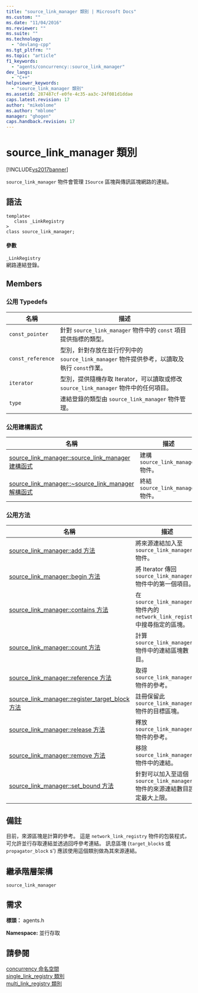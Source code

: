 ```yaml
---
title: "source_link_manager 類別 | Microsoft Docs"
ms.custom: ""
ms.date: "11/04/2016"
ms.reviewer: ""
ms.suite: ""
ms.technology: 
  - "devlang-cpp"
ms.tgt_pltfrm: ""
ms.topic: "article"
f1_keywords: 
  - "agents/concurrency::source_link_manager"
dev_langs: 
  - "C++"
helpviewer_keywords: 
  - "source_link_manager 類別"
ms.assetid: 287487cf-e0fe-4c35-aa3c-24f081d1ddae
caps.latest.revision: 17
author: "mikeblome"
ms.author: "mblome"
manager: "ghogen"
caps.handback.revision: 17
---
```

# source_link_manager 類別
[!INCLUDE[vs2017banner](../../../assembler/inline/includes/vs2017banner.md)]

`source_link_manager` 物件會管理 `ISource` 區塊與傳訊區塊網路的連結。  
  
## 語法  
  
```  
template<  
   class _LinkRegistry  
>  
class source_link_manager;  
```  
  
#### 參數  
 `_LinkRegistry`  
 網路連結登錄。  
  
## Members  
  
### 公用 Typedefs  
  
|名稱|描述|  
|--------|--------|  
|`const_pointer`|針對 `source_link_manager` 物件中的 `const` 項目提供指標的類型。|  
|`const_reference`|型別，針對存放在並行佇列中的 `source_link_manager` 物件提供參考，以讀取及執行 `const`作業。|  
|`iterator`|型別，提供隨機存取 Iterator，可以讀取或修改 `source_link_manager` 物件中的任何項目。|  
|`type`|連結登錄的類型由 `source_link_manager` 物件管理。|  
  
### 公用建構函式  
  
|名稱|描述|  
|--------|--------|  
|[source\_link\_manager::source\_link\_manager 建構函式](../Topic/source_link_manager::source_link_manager%20Constructor.md)|建構 `source_link_manager` 物件。|  
|[source\_link\_manager::~source\_link\_manager 解構函式](../Topic/source_link_manager::~source_link_manager%20Destructor.md)|終結 `source_link_manager` 物件。|  
  
### 公用方法  
  
|名稱|描述|  
|--------|--------|  
|[source\_link\_manager::add 方法](../Topic/source_link_manager::add%20Method.md)|將來源連結加入至 `source_link_manager` 物件。|  
|[source\_link\_manager::begin 方法](../Topic/source_link_manager::begin%20Method.md)|將 Iterator 傳回 `source_link_manager` 物件中的第一個項目。|  
|[source\_link\_manager::contains 方法](../Topic/source_link_manager::contains%20Method.md)|在 `source_link_manager` 物件內的 `network_link_registry` 中搜尋指定的區塊。|  
|[source\_link\_manager::count 方法](../Topic/source_link_manager::count%20Method.md)|計算 `source_link_manager` 物件中的連結區塊數目。|  
|[source\_link\_manager::reference 方法](../Topic/source_link_manager::reference%20Method.md)|取得 `source_link_manager` 物件的參考。|  
|[source\_link\_manager::register\_target\_block 方法](../Topic/source_link_manager::register_target_block%20Method.md)|註冊保留此 `source_link_manager` 物件的目標區塊。|  
|[source\_link\_manager::release 方法](../Topic/source_link_manager::release%20Method.md)|釋放 `source_link_manager` 物件的參考。|  
|[source\_link\_manager::remove 方法](../Topic/source_link_manager::remove%20Method.md)|移除 `source_link_manager` 物件中的連結。|  
|[source\_link\_manager::set\_bound 方法](../Topic/source_link_manager::set_bound%20Method.md)|針對可以加入至這個 `source_link_manager` 物件的來源連結數目設定最大上限。|  
  
## 備註  
 目前，來源區塊是計算的參考。  這是 `network_link_registry` 物件的包裝程式，可允許並行存取連結並透過回呼參考連結。  訊息區塊 \(`target_block`s 或 `propagator_block` s'\) 應該使用這個類別做為其來源連結。  
  
## 繼承階層架構  
 `source_link_manager`  
  
## 需求  
 **標頭：** agents.h  
  
 **Namespace:** 並行存取  
  
## 請參閱  
 [concurrency 命名空間](../../../parallel/concrt/reference/concurrency-namespace.md)   
 [single\_link\_registry 類別](../../../parallel/concrt/reference/single-link-registry-class.md)   
 [multi\_link\_registry 類別](../../../parallel/concrt/reference/multi-link-registry-class.md)